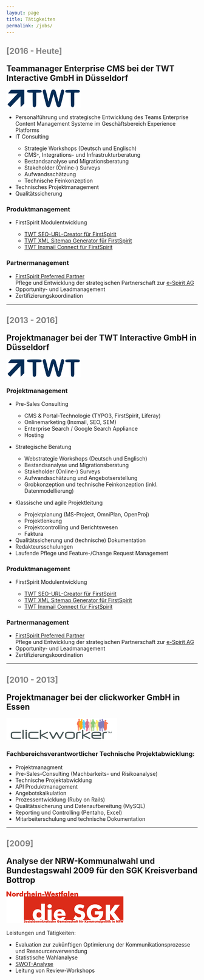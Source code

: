 ```yaml
---
layout: page
title: Tätigkeiten
permalink: /jobs/
---
```


  <h2><p><font color="#818181">[2016 - Heute]</font></p>Teammanager Enterprise CMS bei der TWT Interactive GmbH in Düsseldorf</h2>
  <p><a href="http://www.twt.de" target="_blank"><img src="/images/twt_logo.png" height="48"></a></p>

  <ul>
    <li>Personalführung und strategische Entwicklung des Teams Enterprise Content Management Systeme im Geschäftsbereich Experience Platforms</li>
    <li>IT Consulting</li>
      <ul>
        <li>Strategie Workshops (Deutsch und Englisch)</li>
        <li>CMS-, Integrations- und Infrastrukturberatung</li>
        <li>Bestandsanalyse und Migrationsberatung</li>
        <li>Stakeholder (Online-) Surveys</li>
        <li>Aufwandsschätzung</li>
        <li>Technische Feinkonzeption</li>
      </ul>
    <li>Technisches Projektmanagement</li>
    <li>Qualitätssicherung</li>
  </ul>

  <h3>Produktmanagement</h3>
  <ul>
    <li>FirstSpirit Modulentwicklung</li>
      <ul>
        <li><a href="http://www.e-spirit.com/marketplace/de/seo-url-creator" target="_blank">TWT SEO-URL-Creator für FirstSpirit</a></li>
        <li><a href="http://www.e-spirit.com/marketplace/de/xml-sitemap-generator" target="_blank">TWT XML Sitemap Generator für FirstSpirit</a></li>
        <li><a href="http://www.e-spirit.com/marketplace/de/inxmail-connect" target="_blank">TWT Inxmail Connect für FirstSpirit</a></li>
      </ul>
  </ul>

  <h3>Partnermanagement</h3>
  <ul>
    <li><a href="http://www.e-spirit.com/de/partner/twt-interactive.html" target="_blank">FirstSpirit Preferred Partner</a><br/>Pflege und Entwicklung der strategischen Partnerschaft zur <a href="http://www.e-spirit.com" target="_blank">e-Spirit AG</a></li>
    <li>Opportunity- und Leadmanagement</li>
    <li>Zertifizierungskoordination</li>
  </ul>



<hr>


  <h2><p><font color="#818181">[2013 - 2016]</font></p>Projektmanager bei der TWT Interactive GmbH in Düsseldorf</h2>
  <p><a href="http://www.twt.de" target="_blank"><img src="/images/twt_logo.png" height="48"></a></p>
  <h3>Projektmanagement</h3>
  <ul>
    <p><li>Pre-Sales Consulting</li>
    <ul>
      <li>CMS & Portal-Technologie (TYPO3, FirstSpirit, Liferay)</li>
      <li>Onlinemarketing (Inxmail, SEO, SEM)</li>
      <li>Enterprise Search / Google Search Appliance</li>
      <li>Hosting</li>
    </ul></p>
    <p><li>Strategische Beratung</li>
    <ul>
    	<li>Webstrategie Workshops (Deutsch und Englisch)</li>
    	<li>Bestandsanalyse und Migrationsberatung</li>
    	<li>Stakeholder (Online-) Surveys</li>
    	<li>Aufwandsschätzung und Angebotserstellung</li>
    	<li>Grobkonzeption und technische Feinkonzeption (inkl. Datenmodellierung)</li>
    </ul></p>
    <li>Klassische und agile Projektleitung</li>
    <ul>
    	<li>Projektplanung (MS-Project, OmniPlan, OpenProj)</li>
    	<li>Projektlenkung</li>
    	<li>Projektcontrolling und Berichtswesen</li>
    	<li>Faktura</li>
    </ul>
    <li>Qualitätssicherung und (technische) Dokumentation</li>
    <li>Redakteursschulungen</li>
    <li>Laufende Pflege und Feature-/Change Request Management</li></p>
  </ul>
  <h3>Produktmanagement</h3>
  <ul>
    <li>FirstSpirit Modulentwicklung</li>
      <ul>
        <li><a href="http://www.e-spirit.com/marketplace/de/seo-url-creator" target="_blank">TWT SEO-URL-Creator für FirstSpirit</a></li>
        <li><a href="http://www.e-spirit.com/marketplace/de/xml-sitemap-generator" target="_blank">TWT XML Sitemap Generator für FirstSpirit</a></li>
        <li><a href="http://www.e-spirit.com/marketplace/de/inxmail-connect" target="_blank">TWT Inxmail Connect für FirstSpirit</a></li>
      </ul>
  </ul>

  <h3>Partnermanagement</h3>
  <ul>
    <li><a href="http://www.e-spirit.com/de/partner/twt-interactive.html" target="_blank">FirstSpirit Preferred Partner</a><br/>Pflege und Entwicklung der strategischen Partnerschaft zur <a href="http://www.e-spirit.com" target="_blank">e-Spirit AG</a></li>
    <li>Opportunity- und Leadmanagement</li>
    <li>Zertifizierungskoordination</li>
  </ul>
  
  <hr>

  <h2><p><font color="#818181">[2010 - 2013]</font></p>Projektmanager bei der clickworker GmbH in Essen</h2>
  <p><a href="http://www.clickworker.com" target="_blank"><img src="/images/clickworker_logo2011.png"></a></p>
  <h3>Fachbereichsverantwortlicher Technische Projektabwicklung:</h3>
   <ul>
    <li>Projektmanagment</li>
    <li>Pre-Sales-Consulting (Machbarkeits- und Risikoanalyse)</li>
    <li>Technische Projektabwicklung</li>
    <li>API Produktmanagement</li>
    <li>Angebotskalkulation</li>
    <li>Prozessentwicklung (Ruby on Rails)</li>
    <li>Qualitätssicherung und Datenaufbereitung (MySQL)</li>
    <li>Reporting und Controlling (Pentaho, Excel)</li>
    <li>Mitarbeiterschulung und technische Dokumentation</li>  
   </ul>


<hr>
  
   <h2><p><font color="#818181">[2009]</font></p>Analyse der NRW-Kommunalwahl und Bundestagswahl 2009 für den SGK Kreisverband Bottrop</h2>
  <p><img src="/images/sgk-nrw.gif"></p>
  <p>Leistungen und Tätigkeiten:</p>
  <ul>
    <li>Evaluation zur zukünftigen Optimierung der Kommunikationsprozesse und Ressourcenverwendung</li>
    <li>Statistische Wahlanalyse</li>
    <li><a href="http://de.wikipedia.org/wiki/SWOT-Analyse" target="_blank">SWOT-Analyse</a></li>
    <li>Leitung von Review-Workshops</li>
  </ul>